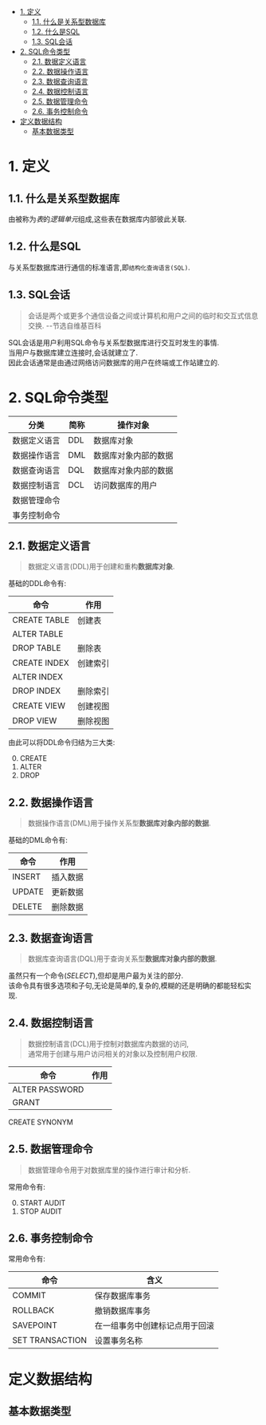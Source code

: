 <!-- TOC -->

- [1. 定义](#1-定义)
  - [1.1. 什么是关系型数据库](#11-什么是关系型数据库)
  - [1.2. 什么是SQL](#12-什么是sql)
  - [1.3. SQL会话](#13-sql会话)
- [2. SQL命令类型](#2-sql命令类型)
  - [2.1. 数据定义语言](#21-数据定义语言)
  - [2.2. 数据操作语言](#22-数据操作语言)
  - [2.3. 数据查询语言](#23-数据查询语言)
  - [2.4. 数据控制语言](#24-数据控制语言)
  - [2.5. 数据管理命令](#25-数据管理命令)
  - [2.6. 事务控制命令](#26-事务控制命令)
- [定义数据结构](#定义数据结构)
  - [基本数据类型](#基本数据类型)

<!-- /TOC -->

# 1. 定义

## 1.1. 什么是关系型数据库

由被称为*表*的*逻辑单元*组成,这些表在数据库内部彼此关联.

## 1.2. 什么是SQL

与关系型数据库进行通信的标准语言,即`结构化查询语言(SQL)`.

## 1.3. SQL会话

> 会话是两个或更多个通信设备之间或计算机和用户之间的临时和交互式信息交换. --节选自维基百科

SQL会话是用户利用SQL命令与关系型数据库进行交互时发生的事情.<br>
当用户与数据库建立连接时,会话就建立了.<br>
因此会话通常是由通过网络访问数据库的用户在终端或工作站建立的.

# 2. SQL命令类型

分类|简称|操作对象
-|-|-
数据定义语言|DDL|数据库对象
数据操作语言|DML|数据库对象内部的数据
数据查询语言|DQL|数据库对象内部的数据
数据控制语言|DCL|访问数据库的用户
数据管理命令|
事务控制命令|


## 2.1. 数据定义语言

> 数据定义语言(DDL)用于创建和重构**数据库对象**.

基础的DDL命令有:

命令|作用
-|-
CREATE TABLE|创建表
ALTER TABLE| 
DROP TABLE|删除表
CREATE INDEX|创建索引
ALTER INDEX|
DROP INDEX|删除索引
CREATE VIEW|创建视图
DROP VIEW|删除视图

由此可以将DDL命令归结为三大类:

0. CREATE
0. ALTER
0. DROP 

## 2.2. 数据操作语言

> 数据操作语言(DML)用于操作关系型**数据库对象内部的数据**.

基础的DML命令有:

命令|作用
-|-
INSERT|插入数据
UPDATE|更新数据
DELETE|删除数据

## 2.3. 数据查询语言

> 数据库查询语言(DQL)用于查询关系型**数据库对象内部的数据**.

虽然只有一个命令(*SELECT*),但却是用户最为关注的部分.<br>
该命令具有很多选项和子句,无论是简单的,复杂的,模糊的还是明确的都能轻松实现.

## 2.4. 数据控制语言

> 数据控制语言(DCL)用于控制对数据库内数据的访问,<br>
通常用于创建与用户访问相关的对象以及控制用户权限.

命令|作用
-|-
ALTER PASSWORD|
GRANT|
CREATE SYNONYM

## 2.5. 数据管理命令

> 数据管理命令用于对数据库里的操作进行审计和分析.

常用命令有:

0. START AUDIT
0. STOP AUDIT

## 2.6. 事务控制命令

常用命令有:

命令|含义
-|-
COMMIT|保存数据库事务
ROLLBACK|撤销数据库事务
SAVEPOINT|在一组事务中创建标记点用于回滚
SET TRANSACTION|设置事务名称

# 定义数据结构

## 基本数据类型

